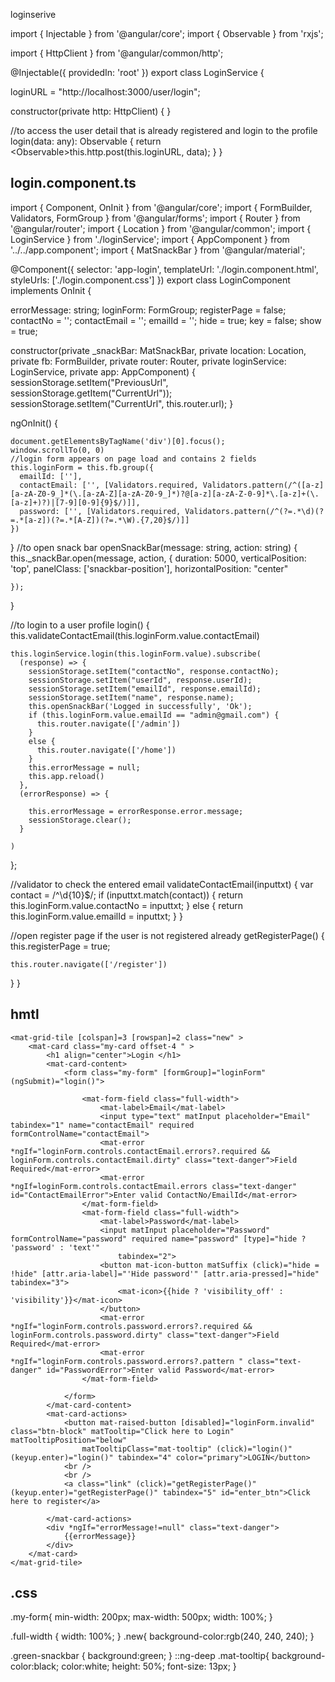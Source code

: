 

loginserive

import { Injectable } from '@angular/core';
import { Observable } from 'rxjs';

import { HttpClient } from '@angular/common/http';



@Injectable({
  providedIn: 'root'
})
export class LoginService {

  loginURL = "http://localhost:3000/user/login";

  constructor(private http: HttpClient) { }

  //to access the user detail that is already registered and login to the profile
  login(data: any): Observable<any> {
    return <Observable<any>>this.http.post(this.loginURL, data);
  }
}

  
  
  
  login.component.ts
  ------------------
  import { Component, OnInit } from '@angular/core';
import { FormBuilder, Validators, FormGroup } from '@angular/forms';
import { Router } from '@angular/router';
import { Location } from '@angular/common';
import { LoginService } from './loginService';
import { AppComponent } from '../../app.component';
import { MatSnackBar } from '@angular/material';



@Component({
  selector: 'app-login',
  templateUrl: './login.component.html',
  styleUrls: ['./login.component.css']
})
export class LoginComponent implements OnInit {

  errorMessage: string;
  loginForm: FormGroup;
  registerPage = false;
  contactNo = '';
  contactEmail = '';
  emailId = '';
  hide = true;
  key = false;
  show = true;



  constructor(private _snackBar: MatSnackBar, private location: Location, private fb: FormBuilder, private router: Router, private loginService: LoginService, private app: AppComponent) {
    sessionStorage.setItem("PreviousUrl", sessionStorage.getItem("CurrentUrl"));
    sessionStorage.setItem("CurrentUrl", this.router.url);
  }

  ngOnInit() {




    document.getElementsByTagName('div')[0].focus();
    window.scrollTo(0, 0)
    //login form appears on page load and contains 2 fields
    this.loginForm = this.fb.group({
      emailId: [''],
      contactEmail: ['', [Validators.required, Validators.pattern(/^([a-z][a-zA-Z0-9_]*(\.[a-zA-Z][a-zA-Z0-9_]*)?@[a-z][a-zA-Z-0-9]*\.[a-z]+(\.[a-z]+)?)|[7-9][0-9]{9}$/)]],
      password: ['', [Validators.required, Validators.pattern(/^(?=.*\d)(?=.*[a-z])(?=.*[A-Z])(?=.*\W).{7,20}$/)]]
    })
  }
  //to open snack bar
  openSnackBar(message: string, action: string) {
    this._snackBar.open(message, action, {
      duration: 5000,
      verticalPosition: 'top',
      panelClass: ['snackbar-position'],
      horizontalPosition: "center"

    });
  }

  //to login to a user profile
  login() {
    this.validateContactEmail(this.loginForm.value.contactEmail)

    this.loginService.login(this.loginForm.value).subscribe(
      (response) => {
        sessionStorage.setItem("contactNo", response.contactNo);
        sessionStorage.setItem("userId", response.userId);
        sessionStorage.setItem("emailId", response.emailId);
        sessionStorage.setItem("name", response.name);
        this.openSnackBar('Logged in successfully', 'Ok');
        if (this.loginForm.value.emailId == "admin@gmail.com") {
          this.router.navigate(['/admin'])
        }
        else {
          this.router.navigate(['/home'])
        }
        this.errorMessage = null;
        this.app.reload()
      },
      (errorResponse) => {

        this.errorMessage = errorResponse.error.message;
        sessionStorage.clear();
      }

    )
  };

  //validator to check the entered email
  validateContactEmail(inputtxt) {
    var contact = /^\d{10}$/;
    if (inputtxt.match(contact)) {
      return this.loginForm.value.contactNo = inputtxt;
    }
    else {
      return this.loginForm.value.emailId = inputtxt;
    }
  }

  //open register page if the user is not registered already
  getRegisterPage() {
    this.registerPage = true;

    this.router.navigate(['/register'])
  }
}





hmtl
  ------
  
  
  
  
  
  <mat-grid-list cols="4" rowHeight="310px">


    <mat-grid-tile [colspan]=3 [rowspan]=2 class="new" >
        <mat-card class="my-card offset-4 " >
            <h1 align="center">Login </h1>
            <mat-card-content>
                <form class="my-form" [formGroup]="loginForm" (ngSubmit)="login()">

                    <mat-form-field class="full-width">
                        <mat-label>Email</mat-label>
                        <input type="text" matInput placeholder="Email" tabindex="1" name="contactEmail" required formControlName="contactEmail">
                        <mat-error *ngIf="loginForm.controls.contactEmail.errors?.required && loginForm.controls.contactEmail.dirty" class="text-danger">Field Required</mat-error>
                        <mat-error *ngIf=loginForm.controls.contactEmail.errors class="text-danger" id="ContactEmailError">Enter valid ContactNo/EmailId</mat-error>
                    </mat-form-field>
                    <mat-form-field class="full-width">
                        <mat-label>Password</mat-label>
                        <input matInput placeholder="Password" formControlName="password" required name="password" [type]="hide ? 'password' : 'text'"
                            tabindex="2">
                        <button mat-icon-button matSuffix (click)="hide = !hide" [attr.aria-label]="'Hide password'" [attr.aria-pressed]="hide" tabindex="3">
                            <mat-icon>{{hide ? 'visibility_off' : 'visibility'}}</mat-icon>
                        </button>
                        <mat-error *ngIf="loginForm.controls.password.errors?.required && loginForm.controls.password.dirty" class="text-danger">Field Required</mat-error>
                        <mat-error *ngIf="loginForm.controls.password.errors?.pattern " class="text-danger" id="PasswordError">Enter valid Password</mat-error>
                    </mat-form-field>

                </form>
            </mat-card-content>
            <mat-card-actions>
                <button mat-raised-button [disabled]="loginForm.invalid" class="btn-block" matTooltip="Click here to Login" matTooltipPosition="below"
                    matTooltipClass="mat-tooltip" (click)="login()" (keyup.enter)="login()" tabindex="4" color="primary">LOGIN</button>
                <br />
                <br />
                <a class="link" (click)="getRegisterPage()" (keyup.enter)="getRegisterPage()" tabindex="5" id="enter_btn">Click here to register</a>

            </mat-card-actions>
            <div *ngIf="errorMessage!=null" class="text-danger">
                {{errorMessage}}
            </div>
        </mat-card>
    </mat-grid-tile>
</mat-grid-list>
  
  
  
  
  
  
  
  
  .css
  ---------
  
  
  
  
  .my-form{
    min-width: 200px;
    max-width: 500px;
    width: 100%;
  }
   
  .full-width {
    width: 100%;
  }
  .new{
    background-color:rgb(240, 240, 240);
  }

.green-snackbar {
    background:green;
}
::ng-deep .mat-tooltip{
  background-color:black;
  color:white;
  height: 50%;
  font-size: 13px;
}
